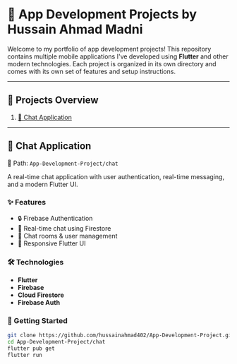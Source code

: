 # 🚀 App Development Projects by Hussain Ahmad Madni

Welcome to my portfolio of app development projects! This repository contains multiple mobile applications I've developed using **Flutter** and other modern technologies. Each project is organized in its own directory and comes with its own set of features and setup instructions.

---

## 📱 Projects Overview

1. [🔗 Chat Application](#-chat-application)


---

## 💬 Chat Application

📂 Path: `App-Development-Project/chat`

A real-time chat application with user authentication, real-time messaging, and a modern Flutter UI.

### ✨ Features

- 🔒 Firebase Authentication
- 💬 Real-time chat using Firestore
- 👥 Chat rooms & user management
- 📱 Responsive Flutter UI

### 🛠️ Technologies

- **Flutter**
- **Firebase**
- **Cloud Firestore**
- **Firebase Auth**

### 🚀 Getting Started

```bash
git clone https://github.com/hussainahmad402/App-Development-Project.git
cd App-Development-Project/chat
flutter pub get
flutter run
